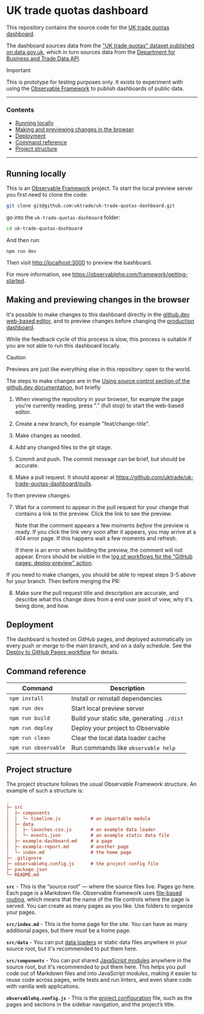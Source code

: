 # UK trade quotas dashboard

This repository contains the source code for the <a href="https://uktrade.github.io/uk-trade-quotas-dashboard/">UK trade quotas dashboard</a>.

The dashboard sources data from the <a class="govuk-link govuk-link--no-visited-state" href="https://www.data.gov.uk/dataset/4a478c7e-16c7-4c28-ab9b-967bb79342e9/uk-trade-quotas">"UK trade quotas" dataset published on data.gov.uk</a>, which in turn sources data from the <a href="https://data.api.trade.gov.uk/">Department for Business and Trade Data API</a>.

> [!IMPORTANT]  
> This is prototype for testing purposes only. It exists to experiment with using the [Observable Framework](https://observablehq.com/framework) to publish dashboards of public data.

---

### Contents

- [Running locally](#running-locally)
- [Making and previewing changes in the browser](#making-and-previewing-changes-in-the-browser)
- [Deployment](#deployment)
- [Command reference](#command-reference)
- [Project structure](#project-structure)

---

## Running locally

This is an [Observable Framework](https://observablehq.com/framework) project. To start the local preview server you first need to clone the code:

```bash
git clone git@github.com:uktrade/uk-trade-quotas-dashboard.git
```

go into the `uk-trade-quotas-dashboard` folder:

```bash
cd uk-trade-quotas-dashboard
```

And then run:

```
npm run dev
```

Then visit <http://localhost:3000> to preview the bashboard.

For more information, see <https://observablehq.com/framework/getting-started>.


## Making and previewing changes in the browser

It's possible to make changes to this dashboard directly in the [github.dev web-based editor](https://docs.github.com/en/codespaces/the-githubdev-web-based-editor), and to preview changes before changing the [production dashboard](https://uktrade.github.io/uk-trade-quotas-dashboard/). 

While the feedback cycle of this process is slow, this process is suitable if you are not able to run this dashboard locally.

> [!CAUTION]  
> Previews are just like everything else in this repository: open to the world.

The steps to make changes are in the [Using source control section of the github.dev documentation](https://docs.github.com/en/codespaces/the-githubdev-web-based-editor#using-source-control), but briefly

1. When viewing the repository in your browser, for example the page you're currently reading, press "." (full stop) to start the web-based editor.

2. Create a new branch, for example "feat/change-title". 

3. Make changes as needed.

4. Add any changed files to the git stage.

5. Commit and push. The commit message can be brief, but should be accurate.

6. Make a pull request. It should appear at https://github.com/uktrade/uk-trade-quotas-dashboard/pulls.

To then preview changes:

7. Wait for a comment to appear in the pull request for your change that contains a link to the preview. Click the link to see the preview.

   Note that the comment appears a few moments _before_ the preview is ready. If you click the link very soon after it appears, you may arrive at a 404 error page. If this happens wait a few moments and refresh.

   If there is an error when building the preview, the comment will not appear. Errors should be visible in the [log of workflows for the "GitHub pages: deploy preview" action](https://github.com/uktrade/uk-trade-quotas-dashboard/actions/workflows/github-pages-deploy-preview.yml).

If you need to make changes, you should be able to repeat steps 3-5 above for your branch. Then before merging the PR:

8. Make sure the pull request title and description are accurate, and describe what this change does from a end user point of view, why it's being done, and how.


## Deployment

The dashboard is hosted on GitHub pages, and deployed automatically on every push or merge to the main branch, and on a daily schedule. See the <a href="./.github/workflows/deploy-to-github-pages.yml">Deploy to GitHub Pages workflow</a> for details.


## Command reference

| Command           | Description                                              |
| ----------------- | -------------------------------------------------------- |
| `npm install`            | Install or reinstall dependencies                        |
| `npm run dev`        | Start local preview server                               |
| `npm run build`      | Build your static site, generating `./dist`              |
| `npm run deploy`     | Deploy your project to Observable                        |
| `npm run clean`      | Clear the local data loader cache                        |
| `npm run observable` | Run commands like `observable help`                      |


## Project structure

The project structure follows the usual Observable Framework structure. An example of such a structure is:

```ini
.
├─ src
│  ├─ components
│  │  └─ timeline.js           # an importable module
│  ├─ data
│  │  ├─ launches.csv.js       # an example data loader
│  │  └─ events.json           # an example static data file
│  ├─ example-dashboard.md     # a page
│  ├─ example-report.md        # another page
│  └─ index.md                 # the home page
├─ .gitignore
├─ observablehq.config.js      # the project config file
├─ package.json
└─ README.md
```

**`src`** - This is the “source root” — where the source files live. Pages go here. Each page is a Markdown file. Observable Framework uses [file-based routing](https://observablehq.com/framework/routing), which means that the name of the file controls where the page is served. You can create as many pages as you like. Use folders to organize your pages.

**`src/index.md`** - This is the home page for the site. You can have as many additional pages, but there must be a home page.

**`src/data`** - You can put [data loaders](https://observablehq.com/framework/loaders) or static data files anywhere in your source root, but it's recommended to put them here.

**`src/components`** - You can put shared [JavaScript modules](https://observablehq.com/framework/javascript/imports) anywhere in the source root, but it's recommended to put them here. This helps you pull code out of Markdown files and into JavaScript modules, making it easier to reuse code across pages, write tests and run linters, and even share code with vanilla web applications.

**`observablehq.config.js`** - This is the [project configuration](https://observablehq.com/framework/config) file, such as the pages and sections in the sidebar navigation, and the project’s title.
